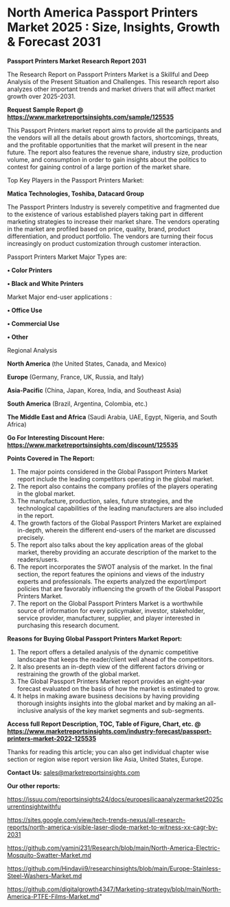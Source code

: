 # North America Passport Printers Market 2025 : Size, Insights, Growth & Forecast 2031

<strong>Passport Printers Market Research Report 2031</strong>

The Research Report on Passport Printers Market is a Skillful and Deep Analysis of the Present Situation and Challenges. This research report also analyzes other important trends and market drivers that will affect market growth over 2025-2031.

<strong>Request Sample Report @ <a href=https://www.marketreportsinsights.com/sample/125535>https://www.marketreportsinsights.com/sample/125535</a></strong>

This Passport Printers market report aims to provide all the participants and the vendors will all the details about growth factors, shortcomings, threats, and the profitable opportunities that the market will present in the near future. The report also features the revenue share, industry size, production volume, and consumption in order to gain insights about the politics to contest for gaining control of a large portion of the market share.

Top Key Players in the Passport Printers Market:

<strong>Matica Technologies, Toshiba, Datacard Group</strong>

The Passport Printers Industry is severely competitive and fragmented due to the existence of various established players taking part in different marketing strategies to increase their market share. The vendors operating in the market are profiled based on price, quality, brand, product differentiation, and product portfolio. The vendors are turning their focus increasingly on product customization through customer interaction.

Passport Printers Market Major Types are:

<strong>• Color Printers

• Black and White Printers</strong>

Market Major end-user applications :

<strong>• Office Use

• Commercial Use

• Other</strong>

Regional Analysis

</u><strong><b>North America</b></strong> (the United States, Canada, and Mexico)

<strong><b>Europe </b></strong>(Germany, France, UK, Russia, and Italy)

<strong><b>Asia-Pacific</b></strong> (China, Japan, Korea, India, and Southeast Asia)

<strong><b>South America</b></strong> (Brazil, Argentina, Colombia, etc.)

<strong><b>The Middle East and Africa</b></strong> (Saudi Arabia, UAE, Egypt, Nigeria, and South Africa)

<strong>Go For Interesting Discount Here: <a href=https://www.marketreportsinsights.com/discount/125535>https://www.marketreportsinsights.com/discount/125535</a></strong>

<strong>Points Covered in The Report:</strong>
<ol>
  <li>The major points considered in the Global Passport Printers Market report include the leading competitors operating in the global market.</li>
  <li>The report also contains the company profiles of the players operating in the global market.</li>
  <li>The manufacture, production, sales, future strategies, and the technological capabilities of the leading manufacturers are also included in the report.</li>
  <li>The growth factors of the Global Passport Printers Market are explained in-depth, wherein the different end-users of the market are discussed precisely.</li>
  <li>The report also talks about the key application areas of the global market, thereby providing an accurate description of the market to the readers/users.</li>
  <li>The report incorporates the SWOT analysis of the market. In the final section, the report features the opinions and views of the industry experts and professionals. The experts analyzed the export/import policies that are favorably influencing the growth of the Global Passport Printers Market.</li>
  <li>The report on the Global Passport Printers Market is a worthwhile source of information for every policymaker, investor, stakeholder, service provider, manufacturer, supplier, and player interested in purchasing this research document.</li>
</ol>
<strong>Reasons for Buying Global Passport Printers Market Report:</strong>

<ol>
  <li>The report offers a detailed analysis of the dynamic competitive landscape that keeps the reader/client well ahead of the competitors.</li>
  <li>It also presents an in-depth view of the different factors driving or restraining the growth of the global market.</li>
  <li>The Global Passport Printers Market report provides an eight-year forecast evaluated on the basis of how the market is estimated to grow.</li>
  <li>It helps in making aware business decisions by having providing thorough insights insights into the global market and by making an all-inclusive analysis of the key market segments and sub-segments.</li>
</ol>
<strong>Access full Report Description, TOC, Table of Figure, Chart, etc. @ <a href=https://www.marketreportsinsights.com/industry-forecast/passport-printers-market-2022-125535>https://www.marketreportsinsights.com/industry-forecast/passport-printers-market-2022-125535</a></strong>


Thanks for reading this article; you can also get individual chapter wise section or region wise report version like Asia, United States, Europe.

<strong>Contact Us:</strong>
sales@marketreportsinsights.com

<strong>Our other reports:</strong>

<a href=https://issuu.com/reportsinsights24/docs/europesilicaanalyzermarket2025currentinsightwithfu>https://issuu.com/reportsinsights24/docs/europesilicaanalyzermarket2025currentinsightwithfu</a>

<a href=https://sites.google.com/view/tech-trends-nexus/all-research-reports/north-america-visible-laser-diode-market-to-witness-xx-cagr-by-2031>https://sites.google.com/view/tech-trends-nexus/all-research-reports/north-america-visible-laser-diode-market-to-witness-xx-cagr-by-2031</a>

<a href=https://github.com/yamini231/Research/blob/main/North-America-Electric-Mosquito-Swatter-Market.md>https://github.com/yamini231/Research/blob/main/North-America-Electric-Mosquito-Swatter-Market.md</a>

<a href=https://github.com/Hindavii9/researchinsights/blob/main/Europe-Stainless-Steel-Washers-Market.md>https://github.com/Hindavii9/researchinsights/blob/main/Europe-Stainless-Steel-Washers-Market.md</a>

<a href=https://github.com/digitalgrowth4347/Marketing-strategy/blob/main/North-America-PTFE-Films-Market.md>https://github.com/digitalgrowth4347/Marketing-strategy/blob/main/North-America-PTFE-Films-Market.md</a>"

